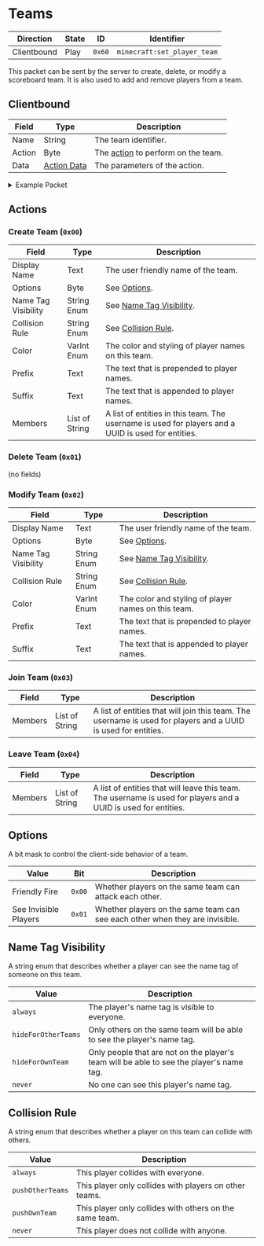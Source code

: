 # Teams
| Direction   | State | ID     | Identifier                  |
| ----------- | ----- | ------ | --------------------------- |
| Clientbound | Play  | `0x60` | `minecraft:set_player_team` |

This packet can be sent by the server to create, delete, or modify a scoreboard team. It is also used to add and remove players from a team.

## Clientbound
| Field  | Type   | Description          |
| ------ | ------ | -------------------- |
| Name | String | The team identifier. |
| Action | Byte | The [action](#actions) to perform on the team. |
| Data | [Action Data](#actions) | The parameters of the action. |

<details>
    <summary>Example Packet</summary>

| Field                      | Value   | 
| -------------------------- | ------- |
| Name | "`admins`" |
| Action | `0x03` |
| Members (length) | `2` |
| Member #1 | "`Notch`" |
| Member #2 | `e93a25ba-c1b4-4dfa-b161-9513c44c8ba9` |
</details>

## Actions
### Create Team (`0x00`)
| Field | Type | Description |
| ----- | ---- | ----------- |
| Display Name | Text | The user friendly name of the team. |
| Options | Byte | See [Options](#options). |
| Name Tag Visibility | String Enum | See [Name Tag Visibility](#name-tag-visibility). |
| Collision Rule | String Enum | See [Collision Rule](#collision-rule). |
| Color | VarInt Enum | The color and styling of player names on this team. |
| Prefix | Text | The text that is prepended to player names. |
| Suffix | Text | The text that is appended to player names. |
| Members | List of String | A list of entities in this team. The username is used for players and a UUID is used for entities. |

### Delete Team (`0x01`)
(no fields)

### Modify Team (`0x02`)
| Field | Type | Description |
| ----- | ---- | ----------- |
| Display Name | Text | The user friendly name of the team. |
| Options | Byte | See [Options](#options). |
| Name Tag Visibility | String Enum | See [Name Tag Visibility](#name-tag-visibility). |
| Collision Rule | String Enum | See [Collision Rule](#collision-rule). |
| Color | VarInt Enum | The color and styling of player names on this team. |
| Prefix | Text | The text that is prepended to player names. |
| Suffix | Text | The text that is appended to player names. |

### Join Team (`0x03`)
| Field | Type | Description |
| ----- | ---- | ----------- |
| Members | List of String | A list of entities that will join this team. The username is used for players and a UUID is used for entities. |

### Leave Team (`0x04`)
| Field | Type | Description |
| ----- | ---- | ----------- |
| Members | List of String | A list of entities that will leave this team. The username is used for players and a UUID is used for entities. |

## Options
A bit mask to control the client-side behavior of a team.

| Value | Bit | Description |
| ----- | --- | ----------- |
| Friendly Fire | `0x00` | Whether players on the same team can attack each other. |
| See Invisible Players | `0x01` | Whether players on the same team can see each other when they are invisible.

## Name Tag Visibility
A string enum that describes whether a player can see the name tag of someone on this team.

| Value | Description |
| ----- | ----------- |
| `always` | The player's name tag is visible to everyone. |
| `hideForOtherTeams` | Only others on the same team will be able to see the player's name tag. |
| `hideForOwnTeam` | Only people that are not on the player's team will be able to see the player's name tag. |
| `never` | No one can see this player's name tag. |

## Collision Rule
A string enum that describes whether a player on this team can collide with others.

| Value | Description |
| ----- | ----------- |
| `always` | This player collides with everyone. |
| `pushOtherTeams` | This player only collides with players on other teams. |
| `pushOwnTeam` | This player only collides with others on the same team. |
| `never` | This player does not collide with anyone. |